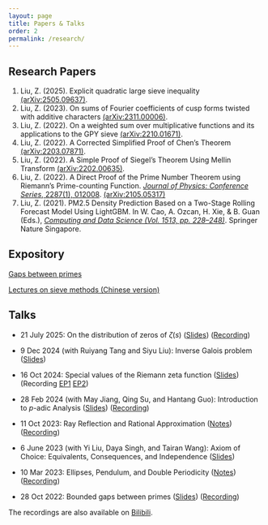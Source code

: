 ```yaml
---
layout: page
title: Papers & Talks
order: 2
permalink: /research/
---
```


## Research Papers

1. Liu, Z. (2025). Explicit quadratic large sieve inequality [(arXiv:2505.09637)](https://arxiv.org/abs/2505.09637).
2. Liu, Z. (2023). On sums of Fourier coefficients of cusp forms twisted with additive characters [(arXiv:2311.00006)](https://arxiv.org/abs/2311.00006).
3. Liu, Z. (2022). On a weighted sum over multiplicative functions and its applications to the GPY sieve [(arXiv:2210.01671)](https://arxiv.org/abs/2210.01671).
4. Liu, Z. (2022). A Corrected Simplified Proof of Chen’s Theorem [(arXiv:2203.07871)](http://arxiv.org/abs/2203.07871).
5. Liu, Z. (2022). A Simple Proof of Siegel’s Theorem Using Mellin Transform [(arXiv:2202.00635)](http://arxiv.org/abs/2202.00635).
6. Liu, Z. (2022). A Direct Proof of the Prime Number Theorem using Riemann’s Prime-counting Function. [_Journal of Physics: Conference Series_, 2287(1), 012008](https://doi.org/10.1088/1742-6596/2287/1/012008). [(arXiv:2105.05317)](https://arxiv.org/abs/2105.05317)
7. Liu, Z. (2021). PM2.5 Density Prediction Based on a Two-Stage Rolling Forecast Model Using LightGBM. In W. Cao, A. Ozcan, H. Xie, & B. Guan (Eds.), [_Computing and Data Science (Vol. 1513, pp. 228–248)_](https://doi.org/10.1007/978-981-16-8885-0_19). Springer Nature Singapore.

## Expository

[Gaps between primes](files/gaps-between-primes.pdf)

[Lectures on sieve methods (Chinese version)](files/sieves.pdf)

## Talks

- 21 July 2025: On the distribution of zeros of $\zeta(s)$ ([Slides](files/zeta-zeros.pdf)) ([Recording](https://www.bilibili.com/video/BV1Q3g5zqEbs))

- 9 Dec 2024 (with Ruiyang Tang and Siyu Liu): Inverse Galois problem ([Slides](files/inverse-galois-problem.pdf))

- 16 Oct 2024: Special values of the Riemann zeta function ([Slides](files/zeta-values2.pdf)) (Recording [EP1](https://www.youtube.com/watch?v=HQ5jm88lKHA) [EP2](https://www.youtube.com/watch?v=6yHf8tLth80))

- 28 Feb 2024 (with May Jiang, Qing Su, and Hantang Guo): Introduction to $p$-adic Analysis ([Slides](https://ucl-ug-col.github.io/past/slides/28feb24.pdf)) ([Recording](https://www.youtube.com/watch?v=0rtHSvbxd9s))

- 11 Oct 2023: Ray Reflection and Rational Approximation ([Notes](https://ucl-ug-col.github.io/past/notes/11oct23.pdf)) ([Recording](https://www.youtube.com/watch?v=gJHOogkgaA4))

- 6 June 2023 (with Yi Liu, Daya Singh, and Tairan Wang): Axiom of Choice: Equivalents, Consequences, and Independence ([Slides](files/ac-slides.pdf))

- 10 Mar 2023: Ellipses, Pendulum, and Double Periodicity ([Notes](https://ucl-ug-col.github.io/past/notes/10mar23.pdf)) ([Recording]((https://www.youtube.com/watch?v=gtAM2S-vND4)))

- 28 Oct 2022: Bounded gaps between primes ([Slides](https://ucl-ug-col.github.io/past/slides/28oct22.pdf)) ([Recording]((https://www.youtube.com/watch?v=W5cDx4IEhS4)))

The recordings are also available on [Bilibili](https://space.bilibili.com/27074620/video).